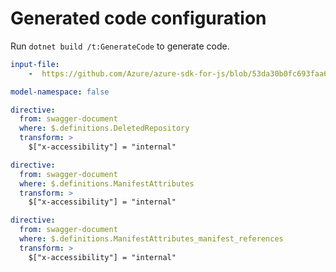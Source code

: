 # Generated code configuration

Run `dotnet build /t:GenerateCode` to generate code.

``` yaml
input-file:
    -  https://github.com/Azure/azure-sdk-for-js/blob/53da30b0fc693faa6d2a80f92033370194caa784/sdk/containerregistry/container-registry/swagger/containerregistry.json

model-namespace: false
```

``` yaml
directive:
  from: swagger-document
  where: $.definitions.DeletedRepository
  transform: >
    $["x-accessibility"] = "internal"
```

``` yaml
directive:
  from: swagger-document
  where: $.definitions.ManifestAttributes
  transform: >
    $["x-accessibility"] = "internal"
```

``` yaml
directive:
  from: swagger-document
  where: $.definitions.ManifestAttributes_manifest_references
  transform: >
    $["x-accessibility"] = "internal"
```
